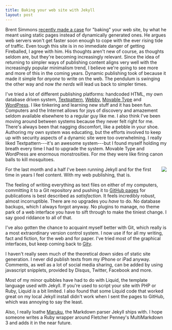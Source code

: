 ```yaml
---
title: Baking your web site with Jekyll
layout: post
---
```


Brent Simmons [recently made a case][1] for "baking" your web site, by what he meant using static pages instead of dynamically generated ones. He argues web servers won't get faster soon enough to cope with the ever rising tide of traffic. Even tough this site is in no immediate danger of getting Fireballed, I agree with him. His thoughts aren't new of course, as thoughts seldom are, but they're becoming increasingly relevant. Since the idea of returning to simpler ways of publishing content aligns very well with the increasingly popular minimalism trend, I believe we're going to see more and more of this in the coming years. Dynamic publishing took of because it made it simple for *anyone* to write on the web. The pendulum is swinging the other way and now *the nerds* will lead us back to simpler times.

I've tried a lot of different publishing platforms: handcoded HTML, my own database driven system, [Textpattern][2], [Webby][3], [Movable Type][4] and [WordPress][5]. I like tinkering and learning new stuff and it has been fun. Computers and the Internet allows for joys of discovery and amazement seldom available elsewhere to a regular guy like me. I also think I've been moving around between systems because they never felt right for me. There's always been that nagging discomfort, like a pebble in your shoe. Authoring my own system was educating, but the efforts involved to keep up with security aspects of a dynamic site were too overwhelming. I really liked Textpattern---it's an awesome system---but I found myself holding my breath every time I had to upgrade the system. Movable Type and WordPress are enormous monstrosities. For me they were like firing canon balls to kill mosquitoes.

<img src="http://swedishpixels.com/bilder/filesystem.jpg" style="float:right; margin: 0 0 10px 10px;">

For the last month and a half I've been running Jekyll and for the first time in years I feel content. With my web publishing, that is.

The feeling of writing everything as text files on either of my computers, committing it to a Git repository and pushing it to [GitHub pages][6] for publications is best described as *satisfaction*. It feels incredibly robust, almost incorruptible. There are no upgrades you *have* to do. No database backups, which I always forgot anyway. No plugins to manage, no theme park of a web interface you have to sift through to make the tiniest change. I say good riddance to all of that.

I've also gotten the chance to acquaint myself better with Git, which really is a most extraordinary version control system. I now use if for all my writing, fact and fiction, for the web and for paper. I've tried most of the graphical interfaces, but keep coming back to [Gity][8].

I haven't really seen much of the theoretical down sides of static site generation. I never did publish texts from my iPhone or iPad anyway. Comments, as well as a lot of social media sharing, can be added by using javascript snipplets, provided by Disqus, Twitter, Facebook and more.

Most of my minor quibbles have had to do with Liquid, the template language used with Jekyll. If you're used to script your site with PHP or Ruby, Liquid *is* a bit limited. I also found that some Liquid code that worked great on my local Jekyll install didn't work when I sent the pages to GitHub, which was annoying to say the least.

Also, I really loathe [Maruku][7], the Markdown parser Jekyll ships with. I hope someone writes a Ruby wrapper around Fletcher Penney's MultiMarkdown 3 and adds it in the near future.


[1]: http://inessential.com/2011/03/16/a_plea_for_baked_weblogs
[2]: http://textpattern.com
[3]: http://webby.rubyforge.org/
[4]: http://www.movabletype.com/
[5]: http://wordpress.org
[6]: https://github.com/hertze/hertze.github.com
[7]: http://maruku.rubyforge.org/maruku.html
[8]: http://gityapp.com/